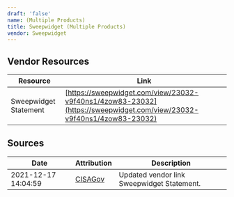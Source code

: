 ```yaml
---
draft: 'false'
name: (Multiple Products)
title: Sweepwidget (Multiple Products)
vendor: Sweepwidget
---
```


## Vendor Resources
| Resource | Link |
| --- | --- |
| Sweepwidget Statement | [https://sweepwidget.com/view/23032-v9f40ns1/4zow83-23032](https://sweepwidget.com/view/23032-v9f40ns1/4zow83-23032) |



## Sources
| Date | Attribution | Description |
| --- | --- | --- |
| 2021-12-17 14:04:59 | [CISAGov](https://raw.githubusercontent.com/cisagov/log4j-affected-db/develop/README.md) | Updated vendor link Sweepwidget Statement.  |
